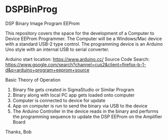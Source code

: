 # DSPBinProg
DSP Binary Image Program EEProm

This repository covers the space for the development of a Computer to Device EEProm Programmer.
The Computer will be a Windows/Mac device with a standard USB-2 type control.
The programming device is an Arduino Uno style with an internal USB to serial converter.

Arduino start location: https://www.arduino.cc/
Source Code Search:  https://www.google.com/search?channel=cus2&client=firefox-b-1-d&q=arduino+program+eeprom+source

Basic Theory of Operation
1. Binary file gets created in SigmaStudio or Similar Program
2. Binary along with local PC app gets loaded onto computer
3. Computer is connected to device for update
4. App on computer is run to send the binary via USB to the device
5. The Arduino Controller in the device reads in the binary and performs the programming sequence to update the DSP EEProm on the Amplifier Board

Thanks,
Bob
